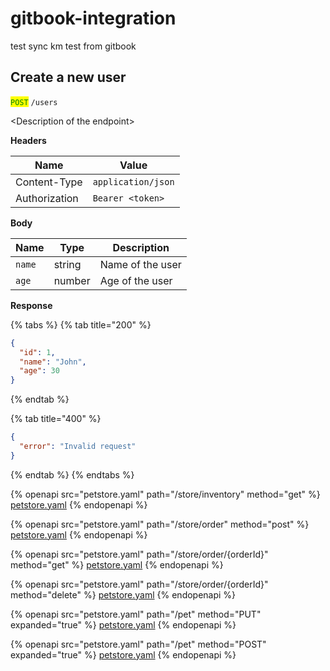 # gitbook-integration

test sync
km
test from gitbook



## Create a new user

<mark style="color:green;">`POST`</mark> `/users`

\<Description of the endpoint>

**Headers**

| Name          | Value              |
| ------------- | ------------------ |
| Content-Type  | `application/json` |
| Authorization | `Bearer <token>`   |

**Body**

| Name   | Type   | Description      |
| ------ | ------ | ---------------- |
| `name` | string | Name of the user |
| `age`  | number | Age of the user  |

**Response**

{% tabs %}
{% tab title="200" %}
```json
{
  "id": 1,
  "name": "John",
  "age": 30
}
```
{% endtab %}

{% tab title="400" %}
```json
{
  "error": "Invalid request"
}
```
{% endtab %}
{% endtabs %}

{% openapi src="petstore.yaml" path="/store/inventory" method="get" %}
[petstore.yaml](petstore.yaml)
{% endopenapi %}

{% openapi src="petstore.yaml" path="/store/order" method="post" %}
[petstore.yaml](petstore.yaml)
{% endopenapi %}

{% openapi src="petstore.yaml" path="/store/order/{orderId}" method="get" %}
[petstore.yaml](petstore.yaml)
{% endopenapi %}

{% openapi src="petstore.yaml" path="/store/order/{orderId}" method="delete" %}
[petstore.yaml](petstore.yaml)
{% endopenapi %}

{% openapi src="petstore.yaml" path="/pet" method="PUT" expanded="true" %}
[petstore.yaml](petstore.yaml)
{% endopenapi %}

{% openapi src="petstore.yaml" path="/pet" method="POST" expanded="true" %}
[petstore.yaml](petstore.yaml)
{% endopenapi %}
